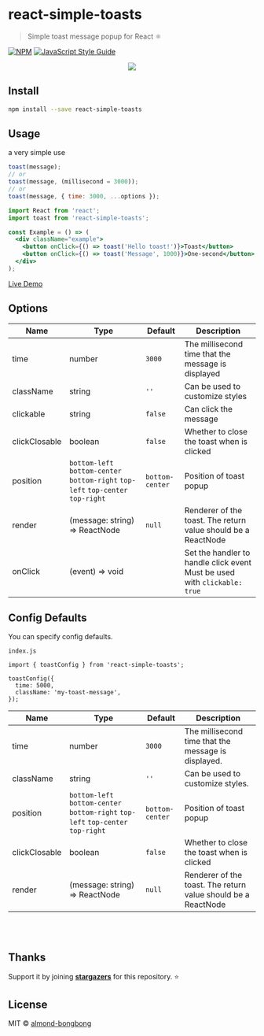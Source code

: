# react-simple-toasts

> Simple toast message popup for React ⚛️

[![NPM](https://img.shields.io/npm/v/react-simple-toasts.svg)](https://www.npmjs.com/package/react-simple-toasts) [![JavaScript Style Guide](https://img.shields.io/badge/code_style-standard-brightgreen.svg)](https://standardjs.com)

<p align="center">
<img src="https://res.cloudinary.com/dfyuv19ig/image/upload/v1575989735/github/2019-12-10_23-52-52.2019-12-10_23_53_26_ljp6x1.gif" />
</p>

## Install

```bash
npm install --save react-simple-toasts
```

## Usage

a very simple use

```js
toast(message);
// or
toast(message, (millisecond = 3000));
// or
toast(message, { time: 3000, ...options });
```

```jsx
import React from 'react';
import toast from 'react-simple-toasts';

const Example = () => (
  <div className="example">
    <button onClick={() => toast('Hello toast!')}>Toast</button>
    <button onClick={() => toast('Message', 1000)}>One-second</button>
  </div>
);
```

[Live Demo](https://almond-bongbong.github.io/react-simple-toasts/)

## Options

| Name          | Type                                                                             | Default         | Description                                                                      |
| ------------- | -------------------------------------------------------------------------------- | --------------- | -------------------------------------------------------------------------------- |
| time          | number                                                                           | `3000`          | The millisecond time that the message is displayed                               |
| className     | string                                                                           | `''`            | Can be used to customize styles                                                  |
| clickable     | string                                                                           | `false`         | Can click the message                                                            |
| clickClosable | boolean                                                                          | `false`         | Whether to close the toast when is clicked                                       |
| position      | `bottom-left` `bottom-center` `bottom-right` `top-left` `top-center` `top-right` | `bottom-center` | Position of toast popup                                                          |
| render        | (message: string) => ReactNode                                                   | `null`          | Renderer of the toast. The return value should be a ReactNode                    |
| onClick       | (event) => void                                                                  |                 | Set the handler to handle click event <br /> Must be used with `clickable: true` |

## Config Defaults

You can specify config defaults.

`index.js`

```$jsx
import { toastConfig } from 'react-simple-toasts';

toastConfig({
  time: 5000,
  className: 'my-toast-message',
});
```

| Name          | Type                                                                             | Default         | Description                                                   |
| ------------- | -------------------------------------------------------------------------------- | --------------- | ------------------------------------------------------------- |
| time          | number                                                                           | `3000`          | The millisecond time that the message is displayed.           |
| className     | string                                                                           | `''`            | Can be used to customize styles.                              |
| position      | `bottom-left` `bottom-center` `bottom-right` `top-left` `top-center` `top-right` | `bottom-center` | Position of toast popup                                       |
| clickClosable | boolean                                                                          | `false`         | Whether to close the toast when is clicked                    |
| render        | (message: string) => ReactNode                                                   | `null`          | Renderer of the toast. The return value should be a ReactNode |

<br>
<br>

## Thanks

Support it by joining **[stargazers](https://github.com/almond-bongbong/react-simple-toasts/stargazers)** for this repository. :star:

## License

MIT © [almond-bongbong](https://github.com/almond-bongbong)
